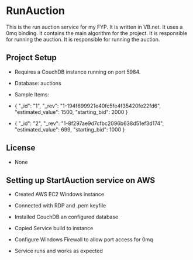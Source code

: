 # RunAuction
This is the run auction service for my FYP. It is written in VB.net. It uses a 0mq binding. It contains the main algorithm
for the project. It is responsible for running the auction. It is responsible for running the auction.

## Project Setup

- Requires a CouchDB instance running on port 5984.

- Database: auctions

- Sample Items:
- {
   "_id": "1",
   "_rev": "1-194f699921e40fc5fe4f35420fe22fd6",
   "estimated_value": 1500,
   "starting_bid": 2000
}

- {
   "_id": "2",
   "_rev": "1-8f297ae9d7cfbc2096b638d51ef3d174",
   "estimated_value": 699,
   "starting_bid": 1000
}

## License

- None

## Setting up StartAuction service on AWS

- Created AWS EC2 Windows instance
- Connected with RDP and .pem keyfile
- Installed CouchDB an configured database
- Copied Service build to instance
- Configure Windows Firewall to allow port access for 0mq

- Service runs and works as expected
